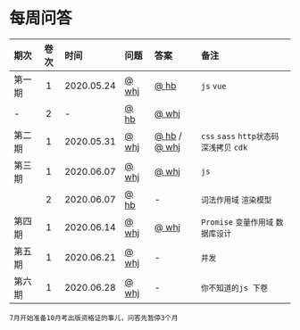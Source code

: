 # 每周问答


| 期次 | 卷次 | 时间|  问题 | 答案 | 备注 |
|:-|:-:|:-|:-|:-|:-|
| 第一期 | 1 | 2020.05.24 | [@ whj](paper/whj/20200524.md)  | [@ hb](answer/hb/20200524.md) | `js` `vue` |
| - | 2 | - |[@ hb](paper/hb/20200524.md) | [@ whj](./answer/whj/20200524.md) ||
| 第二期 | 1 | 2020.05.31 | [@ whj](paper/whj/20200531.md) | [@ hb](./answer/hb/20200531.md)  / [@ whj](./answer/whj/r-20200531.md)|  `css` `sass` `http状态码` `深浅拷贝` `cdk` |
| 第三期 | 1 | 2020.06.07 | [@ whj](paper/whj/20200607.md) | [@ whj](./answer/whj/r-20200607.md) | `js` |
|  | 2 | 2020.06.07 | [@ hb](paper/hb/20200607.md) | - | `词法作用域` `渲染模型` |
| 第四期 | 1 | 2020.06.14 | [@ whj](paper/whj/20200614.md) | [@ whj](./answer/whj/r-20200614.md) | `Promise` `变量作用域` `数据库设计`
| 第五期 | 1 | 2020.06.21 | [@ whj](paper/whj/20200621.md) | - | `并发`
| 第六期 | 1 | 2020.06.28 | [@ whj](paper/whj/20200628.md) | - | `你不知道的js 下卷`

` 7月开始准备10月考出版资格证的事儿，问答先暂停3个月 `


